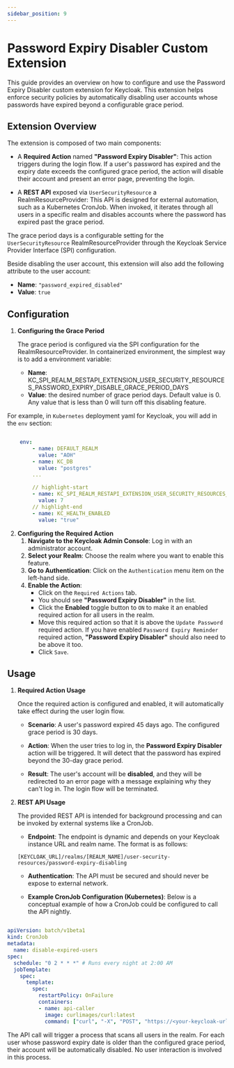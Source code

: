 ```yaml
---
sidebar_position: 9
---
```


# Password Expiry Disabler Custom Extension

This guide provides an overview on how to configure and use the Password Expiry Disabler custom extension for Keycloak. 
This extension helps enforce security policies by automatically disabling user accounts whose passwords have expired 
beyond a configurable grace period.

## Extension Overview

The extension is composed of two main components:

- A **Required Action** named **"Password Expiry Disabler"**: This action triggers during the login flow. 
If a user's password has expired and the expiry date exceeds the configured grace period, the action will 
disable their account and present an error page, preventing the login.

- A **REST API** exposed via `UserSecurityResource` a RealmResourceProvider: This API is designed for external automation, 
such as a Kubernetes CronJob. When invoked, it iterates through all users in a specific realm and disables accounts where the 
password has expired past the grace period.

The grace period days is a configurable setting for the `UserSecurityResource` RealmResourceProvider through the 
Keycloak Service Provider Interface (SPI) configuration.

Beside disabling the user account, this extension will also add the following attribute to the user account:
- **Name**: `"password_expired_disabled"`
- **Value**: `true`


## Configuration

1. **Configuring the Grace Period**
   
   The grace period is configured via the SPI configuration for the RealmResourceProvider. 
   In containerized environment, the simplest way is to add a environment variable:

    - **Name**: KC_SPI_REALM_RESTAPI_EXTENSION_USER_SECURITY_RESOURCES_PASSWORD_EXPIRY_DISABLE_GRACE_PERIOD_DAYS
    - **Value**: the desired number of grace period days. Default value is 0. Any value that is less than 0 will turn off this disabling feature.   

For example, in `Kubernetes` deployment yaml for Keycloak, you will add in the `env` section:

```yaml

    env:
        - name: DEFAULT_REALM
          value: "AOH"
        - name: KC_DB
          value: "postgres"
        ...
        
        // highlight-start
        - name: KC_SPI_REALM_RESTAPI_EXTENSION_USER_SECURITY_RESOURCES_PASSWORD_EXPIRY_DISABLE_GRACE_PERIOD_DAYS
          value: 7
        // highlight-end
        - name: KC_HEALTH_ENABLED
          value: "true"     
```

2. **Configuring the Required Action**
    1. **Navigate to the Keycloak Admin Console**: Log in with an administrator account.
    2. **Select your Realm**: Choose the realm where you want to enable this feature.
    3. **Go to Authentication**: Click on the `Authentication` menu item on the left-hand side.
    4. **Enable the Action**:
        - Click on the `Required Actions` tab.
        - You should see **"Password Expiry Disabler"** in the list.
        - Click the **Enabled** toggle button to `ON` to make it an enabled required action for all users in the realm.
        - Move this required action so that it is above the `Update Password` required action. 
          If you have enabled `Password Expiry Reminder` required action, **"Password Expiry Disabler"** should also
          need to be above it too.
        - Click `Save`.

## Usage

1. **Required Action Usage**

   Once the required action is configured and enabled, it will automatically take effect during the user login flow.

    - **Scenario**: A user's password expired 45 days ago. The configured grace period is 30 days.

    - **Action**: When the user tries to log in, the **Password Expiry Disabler** action will be triggered. 
    It will detect that the password has expired beyond the 30-day grace period.

    - **Result**: The user's account will be **disabled**, and they will be redirected to an error page with a message 
    explaining why they can't log in. The login flow will be terminated.


2. **REST API Usage**

    The provided REST API is intended for background processing and can be invoked by external systems like a CronJob.

    - **Endpoint**: The endpoint is dynamic and depends on your Keycloak instance URL and realm name. The format is as follows:

    `[KEYCLOAK_URL]/realms/[REALM_NAME]/user-security-resources/password-expiry-disabling`


    - **Authentication**: The API must be secured and should never be expose to external network.

    - **Example CronJob Configuration (Kubernetes)**: Below is a conceptual example of how a CronJob could be configured to call the API nightly.

```yaml title='YAML'

apiVersion: batch/v1beta1
kind: CronJob
metadata:
  name: disable-expired-users
spec:
  schedule: "0 2 * * *" # Runs every night at 2:00 AM
  jobTemplate:
    spec:
      template:
        spec:
          restartPolicy: OnFailure
          containers:
          - name: api-caller
            image: curlimages/curl:latest
            command: ["curl", "-X", "POST", "https://<your-keycloak-url>/auth/realms/<your-realm-name>/user-security-resources/password-expiry-disabling"]
```

The API call will trigger a process that scans all users in the realm. For each user whose password expiry date is older than the configured grace period, their 
account will be automatically disabled. No user interaction is involved in this process.

